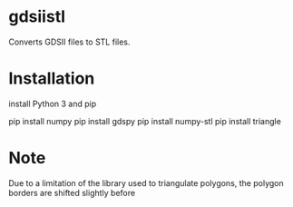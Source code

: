 # gdsiistl

Converts GDSII files to STL files.


# Installation

install Python 3 and pip

pip install numpy
pip install gdspy
pip install numpy-stl
pip install triangle

# Note

Due to a limitation of the library used to triangulate polygons, the polygon borders are shifted slightly before 

